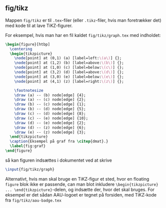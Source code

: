 ## fig/tikz

Mappen `fig/tikz` er til `.tex`-filer (eller `.tikz`-filer, hvis man foretrækker det) med kode til at lave TiKZ-figurer.

For eksempel, hvis man har en fil kaldet `fig/tikz/graph.tex` med indholdet:

```latex
\begin{figure}[htbp]
  \centering
  \begin{tikzpicture}
    \node[point] at (0,1) (a) [label=left:\(a\)] {};
    \node[point] at (1,2) (b) [label=above:\(b\)] {};
    \node[point] at (1,0) (c) [label=below:\(c\)] {};
    \node[point] at (3,2) (d) [label=above:\(d\)] {};
    \node[point] at (3,0) (e) [label=below:\(e\)] {};
    \node[point] at (4,1) (z) [label=right:\(z\)] {};

    \footnotesize
    \draw (a) -- (b) node[edge] {4};
    \draw (a) -- (c) node[edge] {2};
    \draw (b) -- (c) node[edge] {1};
    \draw (b) -- (d) node[edge] {5};
    \draw (c) -- (d) node[edge] {8};
    \draw (c) -- (e) node[edge] {10};
    \draw (d) -- (e) node[edge] {2};
    \draw (d) -- (z) node[edge] {6};
    \draw (e) -- (z) node[edge] {3};
  \end{tikzpicture}
  \caption{Eksempel på graf fra \citep{dmat}.}
  \label{fig:graf}
\end{figure}
```

så kan figuren indsættes i dokumentet ved at skrive

```latex
\input{fig/tikz/graph}
```

Alternativt, hvis man skal bruge en TiKZ-figur et sted, hvor en floating `figure` blok ikke er passende, can man blot inkludere `\begin{tikzpicture} ... \end{tikzpicture}`-delen, og indsætte der, hvor det skal bruges.
For eksempel er det sådan AAU-logoet er tegnet på forsiden, med TiKZ-kode fra `fig/tikz/aau-badge.tex`
